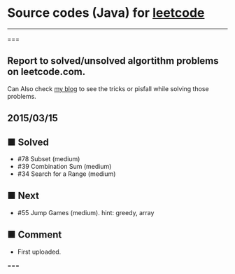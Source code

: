 # Source codes (Java) for [leetcode](https://leetcode.com/)
---
===

## Report to solved/unsolved algortithm problems on leetcode.com. 
Can Also check [my blog](http://danjog.blogspot.jp/) to see the tricks or pisfall while solving those problems.

## 2015/03/15

## ■ Solved
- #78 Subset (medium)
- #39 Combination Sum (medium) 
- #34 Search for a Range (medium)

## ■ Next
- #55 Jump Games (medium). hint: greedy, array

## ■ Comment
- First uploaded.

===
